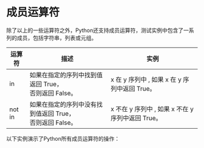 # 成员运算符
除了以上的一些运算符之外，Python还支持成员运算符，测试实例中包含了一系列的成员，包括字符串，列表或元组。

| 运算符 | 描述                                                        | 实例                                              |
| ------ | ----------------------------------------------------------- | ------------------------------------------------- |
| in     | 如果在指定的序列中找到值返回 True，<br>否则返回 False。     | x 在 y 序列中 , 如果 x 在 y 序列中返回 True。     |
| not in | 如果在指定的序列中没有找到值返回 True，<br>否则返回 False。 | x 不在 y 序列中 , 如果 x 不在 y 序列中返回 True。 |

以下实例演示了Python所有成员运算符的操作：

